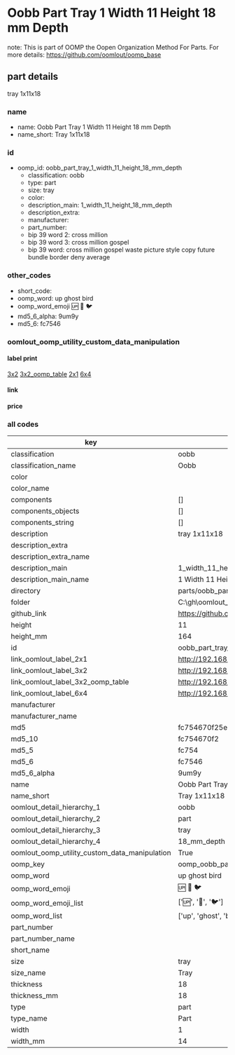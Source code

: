 # Oobb Part Tray 1 Width 11 Height 18 mm Depth  

note: This is part of OOMP the Oopen Organization Method For Parts. For more details: https://github.com/oomlout/oomp_base

##  part details
  



tray 1x11x18



### name
* name: Oobb Part Tray 1 Width 11 Height 18 mm Depth
* name_short: Tray 1x11x18 
### id
* oomp_id: oobb_part_tray_1_width_11_height_18_mm_depth
  * classification: oobb
  * type: part
  * size: tray
  * color: 
  * description_main: 1_width_11_height_18_mm_depth
  * description_extra: 
  * manufacturer: 
  * part_number: 
  * bip 39 word 2: cross million
  * bip 39 word 3: cross million gospel
  * bip 39 word: cross million gospel waste picture style copy future bundle border deny average

### other_codes
* short_code: 
* oomp_word: up ghost bird
* oomp_word_emoji :up: :ghost: :bird:
* md5_6_alpha: 9um9y
* md5_6: fc7546






### oomlout_oomp_utility_custom_data_manipulation
#### label print
[3x2](http://192.168.1.245:1112/?label=oomp%209um9y)
[3x2_oomp_table](http://192.168.1.108:1112/?label=oomp%209um9y)
[2x1](http://192.168.1.242:1112/?label=oomp%209um9y)
[6x4](http://192.168.1.55:1112/?label=oomp%209um9y)    

#### link

                              

#### price







### all codes 
| key | value |  
| --- | --- |  
| classification | oobb |  
| classification_name | Oobb |  
| color |  |  
| color_name |  |  
| components | [] |  
| components_objects | [] |  
| components_string | [] |  
| description | tray 1x11x18 |  
| description_extra |  |  
| description_extra_name |  |  
| description_main | 1_width_11_height_18_mm_depth |  
| description_main_name | 1 Width 11 Height 18 mm Depth |  
| directory | parts/oobb_part_tray_1_width_11_height_18_mm_depth |  
| folder | C:\gh\oomlout_oobb_version_4_generated_parts\things\oobb_part_tray_1_width_11_height_18_mm_depth |  
| github_link | https://github.com/oomlout/oomlout_oomp_part_src/tree/main/parts/oobb_part_tray_1_width_11_height_18_mm_depth |  
| height | 11 |  
| height_mm | 164 |  
| id | oobb_part_tray_1_width_11_height_18_mm_depth |  
| link_oomlout_label_2x1 | http://192.168.1.242:1112/?label=oomp%209um9y |  
| link_oomlout_label_3x2 | http://192.168.1.245:1112/?label=oomp%209um9y |  
| link_oomlout_label_3x2_oomp_table | http://192.168.1.108:1112/?label=oomp%209um9y |  
| link_oomlout_label_6x4 | http://192.168.1.55:1112/?label=oomp%209um9y |  
| manufacturer |  |  
| manufacturer_name |  |  
| md5 | fc754670f25e86035f522f7ac9a329a0 |  
| md5_10 | fc754670f2 |  
| md5_5 | fc754 |  
| md5_6 | fc7546 |  
| md5_6_alpha | 9um9y |  
| name | Oobb Part Tray 1 Width 11 Height 18 mm Depth |  
| name_short | Tray 1x11x18  |  
| oomlout_detail_hierarchy_1 | oobb |  
| oomlout_detail_hierarchy_2 | part |  
| oomlout_detail_hierarchy_3 | tray |  
| oomlout_detail_hierarchy_4 | 18_mm_depth |  
| oomlout_oomp_utility_custom_data_manipulation | True |  
| oomp_key | oomp_oobb_part_tray_1_width_11_height_18_mm_depth |  
| oomp_word | up ghost bird |  
| oomp_word_emoji | :up: :ghost: :bird: |  
| oomp_word_emoji_list | [':up:', ':ghost:', ':bird:'] |  
| oomp_word_list | ['up', 'ghost', 'bird'] |  
| part_number |  |  
| part_number_name |  |  
| short_name |  |  
| size | tray |  
| size_name | Tray |  
| thickness | 18 |  
| thickness_mm | 18 |  
| type | part |  
| type_name | Part |  
| width | 1 |  
| width_mm | 14 |  
